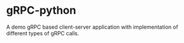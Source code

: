 # gRPC-python
A demo gRPC based client-server application with implementation of different types of gRPC calls. 
